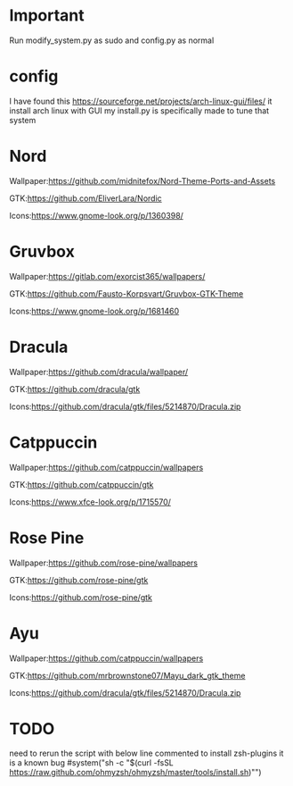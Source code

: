 # Important

Run modify_system.py as sudo and config.py as normal

# config

I have found this https://sourceforge.net/projects/arch-linux-gui/files/ it install arch linux with GUI my install.py is specifically made to tune that system

# Nord

Wallpaper:https://github.com/midnitefox/Nord-Theme-Ports-and-Assets

GTK:https://github.com/EliverLara/Nordic

Icons:https://www.gnome-look.org/p/1360398/

# Gruvbox

Wallpaper:https://gitlab.com/exorcist365/wallpapers/

GTK:https://github.com/Fausto-Korpsvart/Gruvbox-GTK-Theme

Icons:https://www.gnome-look.org/p/1681460

# Dracula

Wallpaper:https://github.com/dracula/wallpaper/

GTK:https://github.com/dracula/gtk

Icons:https://github.com/dracula/gtk/files/5214870/Dracula.zip

# Catppuccin

Wallpaper:https://github.com/catppuccin/wallpapers

GTK:https://github.com/catppuccin/gtk

Icons:https://www.xfce-look.org/p/1715570/

# Rose Pine

Wallpaper:https://github.com/rose-pine/wallpapers

GTK:https://github.com/rose-pine/gtk

Icons:https://github.com/rose-pine/gtk

# Ayu

Wallpaper:https://github.com/catppuccin/wallpapers

GTK:https://github.com/mrbrownstone07/Mayu_dark_gtk_theme

Icons:https://github.com/dracula/gtk/files/5214870/Dracula.zip


# TODO

need to rerun the script with below line commented to install zsh-plugins it is a known bug
#system("sh -c \"$(curl -fsSL https://raw.github.com/ohmyzsh/ohmyzsh/master/tools/install.sh)\"")
